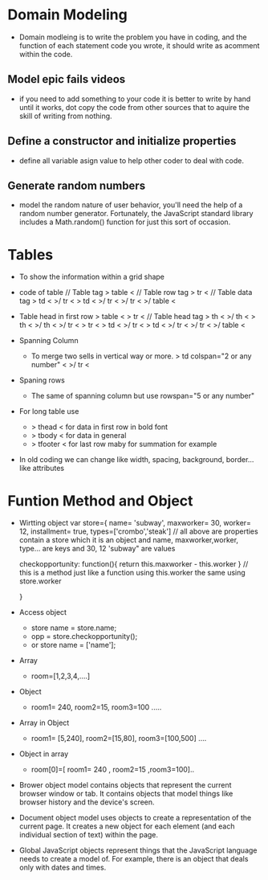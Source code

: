 # Domain Modeling 
* Domain modleing is to write the problem you have in coding, and the function of each statement code you wrote, it should write as acomment within the code.
## Model epic fails videos
* if you need to add something to your code it is better to write by hand until it works, dot copy the code from other sources that to aquire the skill of writing from nothing.
## Define a constructor and initialize properties
* define all variable asign value to help other coder to deal with code.
## Generate random numbers
* model the random nature of user behavior, you'll need the help of a random number generator. Fortunately, the JavaScript standard library includes a Math.random() function for just this sort of occasion.

# Tables 
* To show the information within a grid shape
* code of table
// Table tag
&gt; table &lt; 
// Table row tag
&gt; tr &lt;
// Table data tag 
&gt; td &lt;        &gt;/ tr &lt;
&gt; td &lt;        &gt;/ tr &lt;
&gt;/ tr &lt;
&gt;/ table &lt; 
 
 * Table head in first row 
&gt; table &lt; 
&gt; tr &lt;
// Table head tag
&gt; th &lt;        &gt;/ th &lt;
&gt; th &lt;        &gt;/ th &lt;
&gt;/ tr &lt;
&gt; tr &lt;
&gt; td &lt;        &gt;/ tr &lt;
&gt; td &lt;        &gt;/ tr &lt;
&gt;/ tr &lt;
&gt;/ table &lt; 

* Spanning Column
  - To merge two sells in vertical way or more.
  &gt; td  colspan="2 or any number" &lt;        &gt;/ tr &lt;

* Spaning rows 
  - The same of spanning column but use rowspan="5 or any number"

* For long table use
  - &gt; thead &lt; for data in first row in bold font 
  - &gt; tbody &lt; for data in general
  - &gt; tfooter &lt; for last row maby for summation for example

* In old coding we can change like width, spacing, background, border... like attributes 

# Funtion Method and Object
* Wirtting object 
 var store={
    name= 'subway',
    maxworker= 30,
    worker= 12,
    installment= true,
    types=['crombo','steak']
    // all above are properties contain a store which it is an object and name, maxworker,worker, type...  are keys and 30, 12 'subway" are values 

    checkopportunity: function(){
        return this.maxworker - this.worker
    }
    // this is a method just like a function using this.worker the same using store.worker

    } 

* Access object
  - store name = store.name;
  - opp = store.checkopportunity();
  - or store name = ['name'];

* Array 
  - room=[1,2,3,4,....]

* Object
  - room1= 240, room2=15, room3=100 .....

* Array in Object
  - room1= [5,240], room2=[15,80], room3=[100,500] ....

* Object in array
  - room[0]=[ room1= 240 , room2=15 ,room3=100]..

* Brower object model contains objects that represent the current browser window or tab. It contains objects that model things like browser history and the device's screen. 
* Document object model  uses objects to create a representation of the current page. It creates a new object for each element (and each individual section of text) within the page. 
* Global JavaScript objects represent things that the JavaScript language needs to create a model of. For example, there is an object that deals only with dates and times. 
